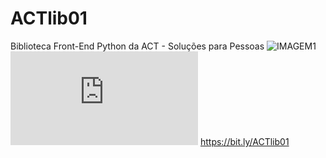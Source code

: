 # ACTlib01
Biblioteca Front-End Python da ACT - Soluções para Pessoas
![IMAGEM1](https://github.com/drive-actsp/ACTlib01/blob/main/bit.ly_ACTlib01.png)
![Roteiro](https://github.com/drive-actsp/ACTlib01/blob/main/Primeiros%20Passos%20para%20comecar%20a%20programar.pdf)
https://bit.ly/ACTlib01
